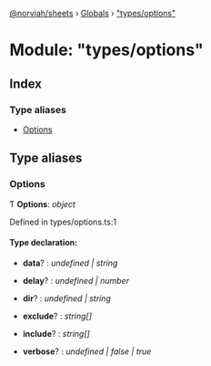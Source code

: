 [@norviah/sheets](../README.md) › [Globals](../globals.md) › ["types/options"](_types_options_.md)

# Module: "types/options"

## Index

### Type aliases

* [Options](_types_options_.md#options)

## Type aliases

###  Options

Ƭ **Options**: *object*

Defined in types/options.ts:1

#### Type declaration:

* **data**? : *undefined | string*

* **delay**? : *undefined | number*

* **dir**? : *undefined | string*

* **exclude**? : *string[]*

* **include**? : *string[]*

* **verbose**? : *undefined | false | true*
